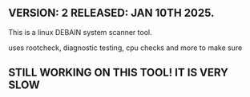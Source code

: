 VERSION: 2
RELEASED: JAN 10TH 2025.
-------
This is a linux DEBAIN system scanner tool.

uses rootcheck, diagnostic testing, cpu checks and more to make sure 

STILL WORKING ON THIS TOOL! IT IS VERY SLOW 
---------
